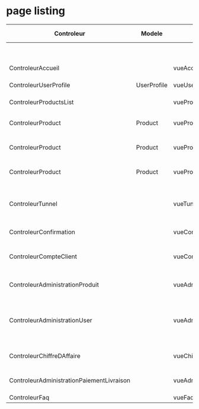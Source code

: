 # page listing

|Controleur|Modele|Vue|Description|Niveau d'autorisation|Attribué à|Priorité|
|---|---|---|---|---|---|---|
||||Inscription/ creation compte|tous|Baudouin & Quentin|1|
|ControleurAccueil||vueAccueil|page d'accueil + identification|tous|Nicolas & Vincent|1|
|ControleurUserProfile|UserProfile|vueUserProfile|page de profil utilisateur|tous|Nicolas & Vincent|1|
|ControleurProductsList||vueProductsList|page liste produits|tous|Guillaume & Qi|1|
|ControleurProduct|Product|vueProduct|page produit 1 (gestion du panier/ formulaire de recherche)|tous||2|
|ControleurProduct|Product|vueProduct|page produit 2 (gestion du panier/ formulaire de recherche)|tous|Magaly & Cuize|2|
|ControleurProduct|Product|vueProduct|page produit 3 (gestion du panier/ formulaire de recherche)|tous||2|
|ControleurTunnel||vueTunnel|tunnel de commande (recap panier + selection livraison + choix paiement) en une ou plusieurs page|tous|Francis & Kevin|3|
|ControleurConfirmation||vueConfirmation|page de confirmation (pour les architectes)|tous|Nicolas & Vincent|3|
|ControleurCompteClient||vueCompteClient|recapitulatif compte client (moteur de recherche par date de commande)|admin|Sylvain & Timothée|4|
|ControleurAdministrationProduit||vueAdministrationProduit|administration produit (ajout prd + modif prix + gestion des categories)|admin|Pierre & Julien|4|
|ControleurAdministrationUser||vueAdministrationUser|administration user limiter a role admin (validation compte/ gestion autorisation/suppression de compte)|admin|Romain & Vivien|4|
|ControleurChiffreDAffaire||vueChiffreDAffaire|visu chiffre d'affaire (formulaire de recherche mois/année)|admin||4|
|ControleurAdministrationPaiementLivraison||vueAdministrationPaiementLivraison|administration des moyens de paiement et mode de livraison|admin|Baudouin & Quentin|4|
|ControleurFaq||vueFaq|faq|tous||5|